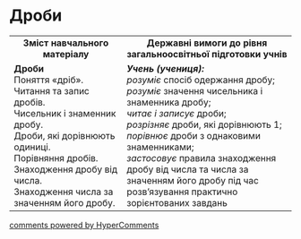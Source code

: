 <div id="hypercomments_widget" class="js-hypercomments-widget invisible"></div>

# Дроби
<table>
  <tr>
    <td width="40%" align="center"><b>Зміст навчального матеріалу<b></td>
    <td width="60%" align="center"><b>Державні вимоги до рівня загальноосвітньої підготовки учнів</b></td>
  </tr>
  <tr>
    <td width="40%" style="vertical-align:top !important;"><b>Дроби</b><br>
Поняття «дріб». <br>
Читання та запис дробів.<br>
Чисельник і знаменник дробу.<br>
Дроби, які дорівнюють одиниці. <br>
Порівняння дробів.<br>
Знаходження дробу від числа.<br>
Знаходження числа за значенням його дробу. <br></td>
    <td width="60%" style="vertical-align:top !important;"><i><b>Учень (учениця):</b></i><br>
<i>розуміє</i> спосіб одержання дробу;<br>
<i>розуміє</i> значення чисельника і знаменника дробу; <br>
<i>читає і записує</i> дроби;<br>
<i>розрізняє</i> дроби, які дорівнюють 1;<br>
<i>порівнює</i> дроби з однаковими знаменниками;<br>
<i>застосовує</i> правила знаходження дробу від числа та числа за значенням його дробу під час розв’язування практично зорієнтованих завдань<br></td>
  </tr>
</table>

<div class="js-hypercomments-container">
    <a href="http://hypercomments.com" class="hc-link" title="comments widget">comments powered by HyperComments</a>
</div>
